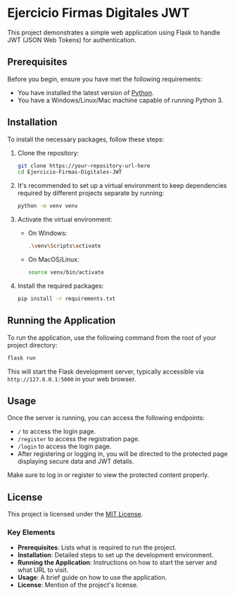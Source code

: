 # Ejercicio Firmas Digitales JWT

This project demonstrates a simple web application using Flask to handle JWT (JSON Web Tokens) for authentication.

## Prerequisites

Before you begin, ensure you have met the following requirements:
* You have installed the latest version of [Python](https://www.python.org/downloads/).
* You have a Windows/Linux/Mac machine capable of running Python 3.

## Installation

To install the necessary packages, follow these steps:

1. Clone the repository:
   ```bash
   git clone https://your-repository-url-here
   cd Ejercicio-Firmas-Digitales-JWT
   ```

2. It's recommended to set up a virtual environment to keep dependencies required by different projects separate by running:
   ```bash
   python -m venv venv
   ```

3. Activate the virtual environment:
   - On Windows:
     ```bash
     .\venv\Scripts\activate
     ```
   - On MacOS/Linux:
     ```bash
     source venv/bin/activate
     ```

4. Install the required packages:
   ```bash
   pip install -r requirements.txt
   ```

## Running the Application

To run the application, use the following command from the root of your project directory:

```bash
flask run
```

This will start the Flask development server, typically accessible via `http://127.0.0.1:5000` in your web browser.

## Usage

Once the server is running, you can access the following endpoints:
- `/` to access the login page.
- `/register` to access the registration page.
- `/login` to access the login page.
- After registering or logging in, you will be directed to the protected page displaying secure data and JWT details.

Make sure to log in or register to view the protected content properly.

## License

This project is licensed under the [MIT License](LICENSE).

### Key Elements

- **Prerequisites**: Lists what is required to run the project.
- **Installation**: Detailed steps to set up the development environment.
- **Running the Application**: Instructions on how to start the server and what URL to visit.
- **Usage**: A brief guide on how to use the application.
- **License**: Mention of the project's license.